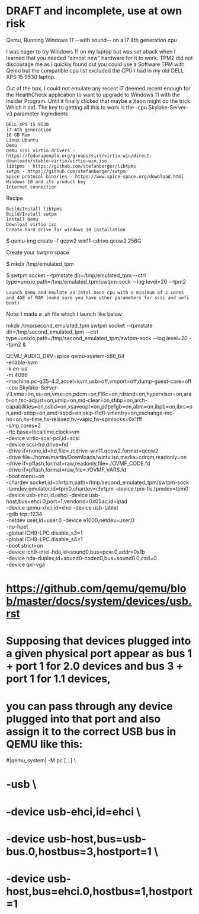 # DRAFT and incomplete, use at own risk

Qemu, Running Windows 11 --with sound-- on a i7 4th generation cpu

I was eager to try Windows 11 on my laptop but was set aback when I learned that you needed “almost new” hardware for it to work. TPM2 did not discourage me as I quickly found out you could use a Software TPM with Qemu but the compatible cpu list excluded the CPU I had in my old DELL XPS 15 9530 laptop.

Out of the box, I could not emulate any recent i7 deemed recent enough for the HealthCheck application to want to upgrade to Windows 11 with the Insider Program. Until it finally clicked that maybe a Xeon might do the trick. Which it did. The key to getting all this to work is the -cpu Skylake-Server-v3 parameter
Ingredients

    DELL XPS 15 9530
    i7 4th generation
    16 GB Ram
    Linux Ubuntu
    Qemu
    Qemu scsi virtio drivers - https://fedorapeople.org/groups/virt/virtio-win/direct-downloads/stable-virtio/virtio-win.iso
    libtpms - https://github.com/stefanberger/libtpms
    swtpm - https://github.com/stefanberger/swtpm
    Spice protocol binaries - https://www.spice-space.org/download.html
    Windows 10 and its product key
    Internet connection

Recipe

    Build/Install libtpms
    Build/Install swtpm
    Install Qemu
    Download virtio iso
    Create hard drive for windows 10 installation

$ qemu-img create -f qcow2 win11-cdrive.qcow2 256G

Create your swtpm space

$ mkdir /tmp/emulated_tpm

$ swtpm socket --tpmstate dir=/tmp/emulated_tpm --ctrl type=unixio,path=/tmp/emulated_tpm/swtpm-sock --log level=20 --tpm2

    Launch Qemu and emulate an Intel Xeon cpu with a minimum of 2 cores and 4GB of RAM (make sure you have other parameters for scsi and uefi boot)

Note: I made a .sh file which I launch like below:

mkdir /tmp/second_emulated_tpm
swtpm socket --tpmstate dir=/tmp/second_emulated_tpm --ctrl type=unixio,path=/tmp/second_emulated_tpm/swtpm-sock --log level=20 --tpm2 &

QEMU_AUDIO_DRV=spice 
qemu-system-x86_64 \
-enable-kvm \
-k en-us \
-m 4096 \
-machine pc-q35-4.2,accel=kvm,usb=off,vmport=off,dump-guest-core=off \
-cpu Skylake-Server-v3,vme=on,ss=on,vmx=on,pdcm=on,f16c=on,rdrand=on,hypervisor=on,arat=on,tsc-adjust=on,umip=on,md-clear=on,stibp=on,arch-capabilities=on,ssbd=on,xsaveopt=on,pdpe1gb=on,abm=on,ibpb=on,ibrs=on,amd-stibp=on,amd-ssbd=on,skip-l1dfl-vmentry=on,pschange-mc-no=on,hv-time,hv-relaxed,hv-vapic,hv-spinlocks=0x1fff \
-smp cores=2 \
-rtc base=localtime,clock=vm \
-device virtio-scsi-pci,id=scsi \
-device scsi-hd,drive=hd \
-drive if=none,id=hd,file=./cdrive-win11.qcow2,format=qcow2 \
-drive file=/home/martin/Downloads/wintv.iso,media=cdrom,readonly=on \
-drive if=pflash,format=raw,readonly,file=./OVMF_CODE.fd \
-drive if=pflash,format=raw,file=./OVMF_VARS.fd \
-boot menu=on \
-chardev socket,id=chrtpm,path=/tmp/second_emulated_tpm/swtpm-sock \
-tpmdev emulator,id=tpm0,chardev=chrtpm -device tpm-tis,tpmdev=tpm0 \
-device usb-ehci,id=ehci -device usb-host,bus=ehci.0,port=1,vendorid=0x05ac,id=ipad \
-device qemu-xhci,id=xhci -device usb-tablet \
-gdb tcp::1234 \
-netdev user,id=user.0 -device e1000,netdev=user.0 \
-no-hpet \
-global ICH9-LPC.disable_s3=1 \
-global ICH9-LPC.disable_s4=1 \
-boot strict=on \
-device ich9-intel-hda,id=sound0,bus=pcie.0,addr=0x1b \
-device hda-duplex,id=sound0-codec0,bus=sound0.0,cad=0 \
-device qxl-vga 


# https://github.com/qemu/qemu/blob/master/docs/system/devices/usb.rst
# Supposing that devices plugged into a given physical port appear as bus 1 + port 1 for 2.0 devices and bus 3 + port 1 for 1.1 devices, 
# you can pass through any device plugged into that port and also assign it to the correct USB bus in QEMU like this:
#|qemu_system| -M pc [...]                            \
#     -usb                                                 \
#     -device usb-ehci,id=ehci                             \
#     -device usb-host,bus=usb-bus.0,hostbus=3,hostport=1  \
#     -device usb-host,bus=ehci.0,hostbus=1,hostport=1


